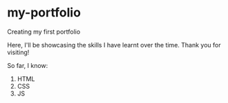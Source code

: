 # my-portfolio
Creating my first portfolio

Here, I'll be showcasing the skills I have learnt over the time.
Thank you for visiting!

So far, I know:
1. HTML
2. CSS
3. JS
